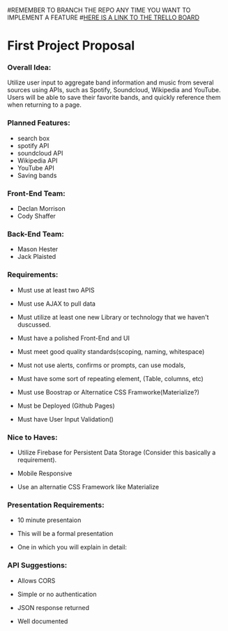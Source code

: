 #REMEMBER TO BRANCH THE REPO ANY TIME YOU WANT TO IMPLEMENT A FEATURE
#[HERE IS A LINK TO THE TRELLO BOARD](https://trello.com/b/h4YFbCJP/band-info-aggregator)


# First Project Proposal


### Overall Idea:
Utilize user input to aggregate band information and music from several sources using APIs, such as Spotify, Soundcloud, Wikipedia and YouTube. Users will be able to save their favorite bands, and quickly reference them when returning to a page.


### Planned Features:

- search box
- spotify API
- soundcloud API
- Wikipedia API
- YouTube API
- Saving bands


### Front-End Team:
- Declan Morrison
- Cody Shaffer

### Back-End Team:
- Mason Hester
- Jack Plaisted


### Requirements:

- Must use at least two APIS

- Must use AJAX to pull data

- Must utilize at least one new Library or technology that we haven't duscussed.

- Must have a polished Front-End and UI

- Must meet good quality standards(scoping, naming, whitespace)

- Must not use alerts, confirms or prompts, can use modals, 

- Must have some sort of repeating element, (Table, columns, etc)

- Must use Boostrap or Alternatice CSS Framworke(Materialize?)

- Must be Deployed (Github Pages)

- Must have User Input Validation()

### Nice to Haves:

- Utilize Firebase for Persistent Data Storage (Consider this basically a requirement).

- Mobile Responsive

- Use an alternatie CSS Framework like Materialize

### Presentation Requirements:

- 10 minute presentaion

- This will be a formal presentation

- One in which you will explain in detail:

### API Suggestions:

- Allows CORS

- Simple or no authentication

- JSON response returned

- Well documented
